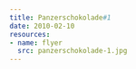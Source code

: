 ```yaml
---
title: Panzerschokolade#1
date: 2010-02-10
resources:
- name: flyer
  src: panzerschokolade-1.jpg
---
```

